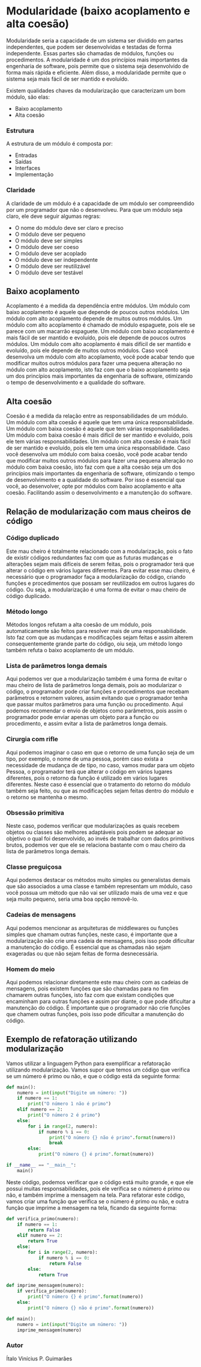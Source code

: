 # Modularidade (baixo acoplamento e alta coesão)

Modularidade seria a capacidade de um sistema ser dividido em partes independentes, que podem ser desenvolvidas e testadas de forma independente. Essas partes são chamadas de módulos, funções ou procedimentos. A modularidade é um dos princípios mais importantes da engenharia de software, pois permite que o sistema seja desenvolvido de forma mais rápida e eficiente. Além disso, a modularidade permite que o sistema seja mais fácil de ser mantido e evoluído.

Existem qualidades chaves da modularização que caracterizam um bom módulo, são elas:

  * Baixo acoplamento
  * Alta coesão

### Estrutura

A estrutura de um módulo é composta por:

  * Entradas
  * Saídas
  * Interfaces
  * Implementação

### Claridade

A claridade de um módulo é a capacidade de um módulo ser compreendido por um programador que não o desenvolveu. Para que um módulo seja claro, ele deve seguir algumas regras:

  * O nome do módulo deve ser claro e preciso
  * O módulo deve ser pequeno
  * O módulo deve ser simples
  * O módulo deve ser coeso
  * O módulo deve ser acoplado
  * O módulo deve ser independente
  * O módulo deve ser reutilizável
  * O módulo deve ser testável

## Baixo acoplamento

Acoplamento é a medida da dependência entre módulos. Um módulo com baixo acoplamento é aquele que depende de poucos outros módulos. Um módulo com alto acoplamento depende de muitos outros módulos. Um módulo com alto acoplamento é chamado de módulo espaguete, pois ele se parece com um macarrão espaguete. Um módulo com baixo acoplamento é mais fácil de ser mantido e evoluído, pois ele depende de poucos outros módulos. Um módulo com alto acoplamento é mais difícil de ser mantido e evoluído, pois ele depende de muitos outros módulos. Caso você desenvolva um módulo com alto acoplamento, você pode acabar tendo que modificar muitos outros módulos para fazer uma pequena alteração no módulo com alto acoplamento, isto faz com que o baixo acoplamento seja um dos princípios mais importantes da engenharia de software, otimizando o tempo de desenvolvimento e a qualidade do software.

## Alta coesão

Coesão é a medida da relação entre as responsabilidades de um módulo. Um módulo com alta coesão é aquele que tem uma única responsabilidade. Um módulo com baixa coesão é aquele que tem várias responsabilidades. Um módulo com baixa coesão é mais difícil de ser mantido e evoluído, pois ele tem várias responsabilidades. Um módulo com alta coesão é mais fácil de ser mantido e evoluído, pois ele tem uma única responsabilidade. Caso você desenvolva um módulo com baixa coesão, você pode acabar tendo que modificar muitos outros módulos para fazer uma pequena alteração no módulo com baixa coesão, isto faz com que a alta coesão seja um dos princípios mais importantes da engenharia de software, otimizando o tempo de desenvolvimento e a qualidade do software. Por isso é essencial que você, ao desenvolver, opte por módulos com baixo acoplamento e alta coesão. Facilitando assim o desenvolvimento e a manutenção do software.

## Relação de modularização com maus cheiros de código

### Código duplicado

Este mau cheiro é totalmente relacionado com a modularização, pois o fato de existir códigos redundantes faz com que as futuras mudanças e alterações sejam mais difíceis de serem feitas, pois o programador terá que alterar o código em vários lugares diferentes. Para evitar esse mau cheiro, é necessário que o programador faça a modularização do código, criando funções e procedimentos que possam ser reutilizados em outros lugares do código. Ou seja, a modularização é uma forma de evitar o mau cheiro de código duplicado.

### Método longo

Métodos longos refutam a alta coesão de um módulo, pois automaticamente são feitos para resolver mais de uma responsabilidade. Isto faz com que as mudanças e modificações sejam feitas e assim alterem consequentemente grande parte do código, oiu seja, um método longo também refuta o baixo acoplamento de um módulo. 

### Lista de parâmetros longa demais

Aqui podemos ver que a modularização também é uma forma de evitar o mau cheiro de lista de parâmetros longa demais, pois ao modularizar o código, o programador pode criar funções e procedimentos que recebam parâmetros e retornem valores, assim evitando que o programador tenha que passar muitos parâmetros para uma função ou procedimento. Aqui podemos recomendar o envio de objetos como parâmetros, pois assim o programador pode enviar apenas um objeto para a função ou procedimento, e assim evitar a lista de parâmetros longa demais.

### Cirurgia com rifle

Aqui podemos imaginar o caso em que o retorno de uma função seja de um tipo, por exemplo, o nome de uma pessoa, porém caso exista a necessidade de mudança de de tipo, no caso, vamos mudar para um objeto Pessoa, o programador terá que alterar o código em vários lugares diferentes, pois o retorno da função é utilizado em vários lugares diferentes. Neste caso é essencial que o tratamento do retorno do módulo também seja feito, ou que as modificações sejam feitas dentro do módulo e o retorno se mantenha o mesmo.


### Obsessão primitiva

Neste caso, podemos verificar que modularizações as quais recebem objetos ou classes são melhores adaptáveis pois podem se adequar ao objetivo o qual foi desenvolvido, ao invés de trabalhar com dados primitivos brutos, podemos ver que ele se relaciona bastante com o mau cheiro da lista de parâmetros longa demais.

### Classe preguiçosa

Aqui podemos destacar os métodos muito simples ou generalistas demais que são associados a uma classe e também representam um módulo, caso você possua um método que não vai ser utilizado mais de uma vez e que seja muito pequeno, seria uma boa opção removê-lo.

### Cadeias de mensagens

Aqui podemos mencionar as arquiteturas de middlewares ou funções simples que chamam outras funções, neste caso, é importante que a modularização não crie uma cadeia de mensagens, pois isso pode dificultar a manutenção do código. É essencial que as chamadas não sejam exageradas ou que não sejam feitas de forma desnecessária.

### Homem do meio

Aqui podemos relacionar diretamente este mau cheiro com as cadeias de mensagens, pois existem funções que são chamadas para no fim chamarem outras funções, isto faz com que existam condições que encaminham para outras funções e assim por diante, o que pode dificultar a manutenção do código. É importante que o programador não crie funções que chamem outras funções, pois isso pode dificultar a manutenção do código.

## Exemplo de refatoração utilizando modularização

Vamos utilizar a linguagem Python para exemplificar a refatoração utilizando modularização. Vamos supor que temos um código que verifica se um número é primo ou não, e que o código está da seguinte forma:

```python
def main():
    numero = int(input("Digite um número: "))
    if numero == 1:
        print("O número 1 não é primo")
    elif numero == 2:
        print("O número 2 é primo")
    else:
        for i in range(2, numero):
            if numero % i == 0:
                print("O número {} não é primo".format(numero))
                break
        else:
            print("O número {} é primo".format(numero))

if __name__ == "__main__":
    main()
```

Neste código, podemos verificar que o código está muito grande, e que ele possui muitas responsabilidades, pois ele verifica se o número é primo ou não, e também imprime a mensagem na tela. Para refatorar este código, vamos criar uma função que verifica se o número é primo ou não, e outra função que imprime a mensagem na tela, ficando da seguinte forma:

```python
def verifica_primo(numero):
    if numero == 1:
        return False
    elif numero == 2:
        return True
    else:
        for i in range(2, numero):
            if numero % i == 0:
                return False
        else:
            return True

def imprime_mensagem(numero):
    if verifica_primo(numero):
        print("O número {} é primo".format(numero))
    else:
        print("O número {} não é primo".format(numero))

def main():
    numero = int(input("Digite um número: "))
    imprime_mensagem(numero)
```

### Autor

Ítalo Vinícius P. Guimarães